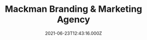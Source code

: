 ---
date: 2021-06-23T12:43:16.000Z
title: Mackman Branding & Marketing Agency
latitude: 52.03715552651302
longitude: 0.7307864160783151
url: https://www.mackman.co.uk
category: checkin
---